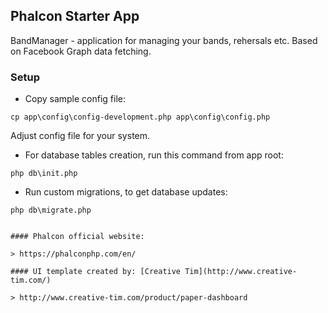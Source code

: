 ## Phalcon Starter App

BandManager - application for managing your bands, rehersals etc. 
Based on Facebook Graph data fetching.

### Setup

- Copy sample config file:


```
cp app\config\config-development.php app\config\config.php 
```
Adjust config file for your system.


- For database tables creation, run this command from app root:

```
php db\init.php
```

- Run custom migrations, to get database updates:

```
php db\migrate.php


#### Phalcon official website:

> https://phalconphp.com/en/

#### UI template created by: [Creative Tim](http://www.creative-tim.com/)

> http://www.creative-tim.com/product/paper-dashboard

